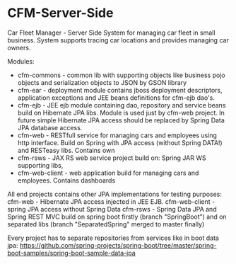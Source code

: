 # CFM-Server-Side
Car Fleet Manager - Server Side
System for managing car fleet in small business. System supports tracing car locations and provides managing car owners.

Modules:
- cfm-commons - common lib with supporting objects like business pojo objects and serialization objects to JSON by GSON library
- cfm-ear - deployment module contains jboss deployment descriptors, application exceptions and JEE beans definitions for cfm-ejb dao's.
- cfm-ejb - JEE ejb module containing dao, repository and service beans build on Hibernate JPA libs. Module is used just by cfm-web project. In future simple Hibernate JPA access should be replaced by Spring Data JPA database access.
- cfm-web - RESTfull service for managing cars and employees using http interface. Build on Spring with JPA access (without Spring DATA!) and RESTeasy libs. Contains own
- cfm-rsws - JAX RS web service project build on: Spring JAR WS supporting libs, 
- cfm-web-client - web application build for managing cars and employees. Contains dashboards 


All end projects contains other JPA implementations for testing purposes:
cfm-web - Hibernate JPA access injected in JEE EJB.
cfm-web-client - spring JPA access without Spring Data
cfm-rsws - Spring Data JPA and Spring REST MVC build on spring boot firstly (branch "SpringBoot") and on separated libs (branch "SeparatedSpring" merged to master finally)

Every project has to separate repositories from services like in boot data jpa: https://github.com/spring-projects/spring-boot/tree/master/spring-boot-samples/spring-boot-sample-data-jpa
